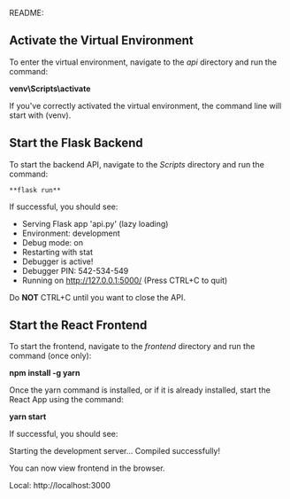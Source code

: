 README:

## Activate the Virtual Environment 

To enter the virtual environment, navigate to the *api* directory and run the command:

**venv\Scripts\activate**

If you've correctly activated the virtual environment, the command line will start with (venv).


## Start the Flask Backend 

To start the backend API, navigate to the *Scripts* directory and run the command:

``` **flask run** ```

If successful, you should see:

 * Serving Flask app 'api.py' (lazy loading)
 * Environment: development
 * Debug mode: on
 * Restarting with stat
 * Debugger is active!
 * Debugger PIN: 542-534-549
 * Running on http://127.0.0.1:5000/ (Press CTRL+C to quit)

Do **NOT** CTRL+C until you want to close the API.


## Start the React Frontend 

To start the frontend, navigate to the *frontend* directory and run the command (once only):

**npm install -g yarn**

Once the yarn command is installed, or if it is already installed, start the React App using the command:

**yarn start**

If successful, you should see:

Starting the development server...
Compiled successfully!

You can now view frontend in the browser.

  Local:            http://localhost:3000
